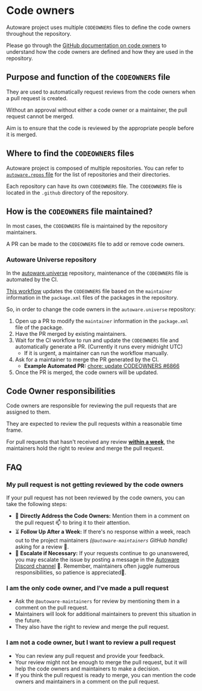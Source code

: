 # Code owners

Autoware project uses multiple `CODEOWNERS` files to define the code owners throughout the repository.

Please go through the [GitHub documentation on code owners](https://docs.github.com/en/repositories/managing-your-repositorys-settings-and-features/customizing-your-repository/about-code-owners) to understand how the code owners are defined and how they are used in the repository.

## Purpose and function of the `CODEOWNERS` file

They are used to automatically request reviews from the code owners when a pull request is created.

Without an approval without either a code owner or a maintainer, the pull request cannot be merged.

Aim is to ensure that the code is reviewed by the appropriate people before it is merged.

## Where to find the `CODEOWNERS` files

Autoware project is composed of multiple repositories.
You can refer to [`autoware.repos` file](https://github.com/autowarefoundation/autoware/blob/main/autoware.repos) for the list of repositories and their directories.

Each repository can have its own `CODEOWNERS` file.
The `CODEOWNERS` file is located in the `.github` directory of the repository.

## How is the `CODEOWNERS` file maintained?

In most cases, the `CODEOWNERS` file is maintained by the repository maintainers.

A PR can be made to the `CODEOWNERS` file to add or remove code owners.

### Autoware Universe repository

In the [autoware.universe](https://github.com/autowarefoundation/autoware.universe) repository, maintenance of the `CODEOWNERS` file is automated by the CI.

[This workflow](https://github.com/autowarefoundation/autoware.universe/actions/workflows/update-codeowners-from-packages.yaml) updates the `CODEOWNERS` file based on the `maintainer` information in the `package.xml` files of the packages in the repository.

So, in order to change the code owners in the `autoware.universe` repository:

1. Open up a PR to modify the `maintainer` information in the `package.xml` file of the package.
1. Have the PR merged by existing maintainers.
1. Wait for the CI workflow to run and update the `CODEOWNERS` file and automatically generate a PR. (Currently it runs every midnight UTC)
   - If it is urgent, a maintainer can run the workflow manually.
1. Ask for a maintainer to merge the PR generated by the CI.
   - **Example Automated PR:** [chore: update CODEOWNERS #6866](https://github.com/autowarefoundation/autoware.universe/pull/6866)
1. Once the PR is merged, the code owners will be updated.

## Code Owner responsibilities

Code owners are responsible for reviewing the pull requests that are assigned to them.

They are expected to review the pull requests within a reasonable time frame.

For pull requests that hasn't received any review <u>**within a week**</u>, the maintainers hold the right to review and merge the pull request.

## FAQ

### My pull request is not getting reviewed by the code owners

If your pull request has not been reviewed by the code owners, you can take the following steps:

- 🏹 **Directly Address the Code Owners:** Mention them in a comment on the pull request 📫 to bring it to their attention.
- ⏳ **Follow Up After a Week:** If there's no response within a week, reach out to the project maintainers _(`@autoware-maintainers` GitHub handle)_ asking for a review 📝.
- 📢 **Escalate if Necessary:** If your requests continue to go unanswered, you may escalate the issue by posting a message in the [Autoware Discord channel](../../support/support-guidelines.md#discord) 🚨. Remember, maintainers often juggle numerous responsibilities, so patience is appreciated🙇.

### I am the only code owner, and I've made a pull request

- Ask the `@autoware-maintainers` for review by mentioning them in a comment on the pull request.
- Maintainers will look for additional maintainers to prevent this situation in the future.
- They also have the right to review and merge the pull request.

### I am not a code owner, but I want to review a pull request

- You can review any pull request and provide your feedback.
- Your review might not be enough to merge the pull request, but it will help the code owners and maintainers to make a decision.
- If you think the pull request is ready to merge, you can mention the code owners and maintainers in a comment on the pull request.
